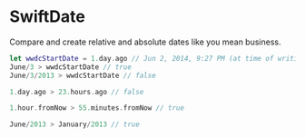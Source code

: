 SwiftDate
=============

Compare and create relative and absolute dates like you mean business.

```swift
let wwdcStartDate = 1.day.ago // Jun 2, 2014, 9:27 PM (at time of writing)
June/3 > wwdcStartDate // true
June/3/2013 > wwdcStartDate // false

1.day.ago > 23.hours.ago // false

1.hour.fromNow > 55.minutes.fromNow // true

June/2013 > January/2013 // true
```
